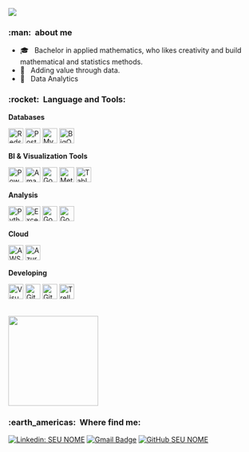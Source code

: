 ![](https://komarev.com/ghpvc/?username=felipermagalhaes&color=006bed)

<h3> :man: &nbsp;about me </h3>

- 🎓 &nbsp; Bachelor in applied mathematics, who likes creativity and build mathematical and statistics methods.
- 🤔 &nbsp; Adding value through data.
- 💼 &nbsp; Data Analytics
<!-- - 🎓 &nbsp; Estudando **SEU CURSO** no <a href="link da sua faculdade">SUA FACULDADE</a>. -->
<!-- - 🌱 &nbsp; Aprendendo mais sobre **TECNOLOGIAS QUE VOCÊ ESTÁ APRENDENDO**. -->

<h3> :rocket: &nbsp;Language and Tools: </h3>

**Databases**

<img src="https://cdn.worldvectorlogo.com/logos/aws-redshift-logo.svg" alt="Redshift" width="30" height="30"/> <img src="https://cdn.worldvectorlogo.com/logos/postgresql.svg" alt="PostgreSQL" width="30" height="30"/> <img src="https://cdn.worldvectorlogo.com/logos/mysql-6.svg" alt="MySQL" width="30" height="30"/> <img src="https://cdn.worldvectorlogo.com/logos/google-bigquery-logo-1.svg" alt="BigQuery" width="30" height="30"/>



**BI & Visualization Tools**

<img src="https://cdn.worldvectorlogo.com/logos/power-bi.svg" alt="Power BI" width="30" height="30"/> <img src="https://cdn.worldvectorlogo.com/logos/amazon-quicksight.svg" alt="Amazon Quicksight" width="30" height="30"/> <img src="https://cdn.worldvectorlogo.com/logos/google-data-studio.svg" alt="Google DataStudio" width="30" height="30"/> <img src="https://cdn.worldvectorlogo.com/logos/metabase.svg" alt="Metabase" width="30" height="30"/> <img src="https://cdn.worldvectorlogo.com/logos/tableau-logo.svg" alt="Tableau" width="30" height="30"/>

**Analysis**

<img src="https://cdn.worldvectorlogo.com/logos/python-5.svg" alt="Python" width="30" height="30"/> <img src="https://cdn.worldvectorlogo.com/logos/excel-4.svg" alt="Excel" width="30" height="30"/> <img src="https://cdn.worldvectorlogo.com/logos/google-sheets-full-logo-1.svg" alt="Google Sheets" width="30" height="30"/> <img src="https://cdn.worldvectorlogo.com/logos/google-analytics-1.svg" alt="Google Analytics" width="30" height="30"/>


**Cloud**

<img src="https://cdn.worldvectorlogo.com/logos/amazon-web-services-2.svg" alt="AWS" width="30" height="30"/> <img src="https://cdn.worldvectorlogo.com/logos/azure-2.svg" alt="Azure" width="30" height="30"/>


**Developing**

<img src="https://cdn.worldvectorlogo.com/logos/visual-studio-code-1.svg" alt="Visual Studio Code" width="30" height="30"/> <img src="https://cdn.worldvectorlogo.com/logos/git-icon.svg" alt="Git" width="30" height="30"/> <img src="https://cdn.worldvectorlogo.com/logos/github-icon.svg" alt="GitHub" width="30" height="30"/> <img src="https://cdn.worldvectorlogo.com/logos/trello.svg" alt="Trello" width="30" height="30"/>

<br/>

<a href="https://github.com/felipermagalhaes">
  <img height="180em" src="https://github-readme-stats.vercel.app/api?username=felipermagalhaes&theme=dracula&show_icons=true" />
</a>

<br/>

<h3> :earth_americas: &nbsp;Where find me: </h3> 

[![Linkedin: SEU NOME](https://img.shields.io/badge/-felipermagalhaes-blue?style=flat-square&logo=Linkedin&logoColor=white&link=https://www.linkedin.com/in/felipe-magalhaes-736968161/)](https://www.linkedin.com/in/felipe-magalhaes-736968161/)
[![Gmail Badge](https://img.shields.io/badge/-felipe.r.magalhaes@gmail.com-006bed?style=flat-square&logo=Gmail&logoColor=white&link=mailto:felipe.r.magalhaes@gmail.com)](mailto:felipe.r.magalhaes@gmail.com)
[![GitHub SEU NOME]( https://img.shields.io/github/followers/VanessaSwerts?label=follow&style=social)](https://github.com/felipermagalhaes)